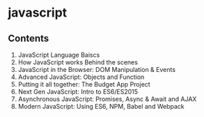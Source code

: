 # javascript

## Contents

1. JavaScript Language Baiscs
2. How JavaScript works Behind the scenes
3. JavaScript in the Browser: DOM Manipulation & Events
4. Advanced JavaScript: Objects and Function
5. Putting it all together: The Budget App Project
6. Next Gen JavaScript: Intro to ES6/ES2015
7. Asynchronous JavaScript: Promises, Async & Await and AJAX
8. Modern JavaScript: Using ES6, NPM, Babel and Webpack
